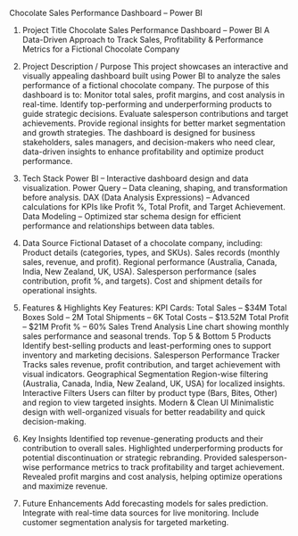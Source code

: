 
 Chocolate Sales Performance Dashboard – Power BI

 
1. Project Title
Chocolate Sales Performance Dashboard – Power BI
A Data-Driven Approach to Track Sales, Profitability & Performance Metrics for a Fictional Chocolate Company

2. Project Description / Purpose
This project showcases an interactive and visually appealing dashboard built using Power BI to analyze the sales performance of a fictional chocolate company.
The purpose of this dashboard is to:
Monitor total sales, profit margins, and cost analysis in real-time.
Identify top-performing and underperforming products to guide strategic decisions.
Evaluate salesperson contributions and target achievements.
Provide regional insights for better market segmentation and growth strategies.
The dashboard is designed for business stakeholders, sales managers, and decision-makers who need clear, data-driven insights to enhance profitability and optimize product performance.

3. Tech Stack
Power BI – Interactive dashboard design and data visualization.
Power Query – Data cleaning, shaping, and transformation before analysis.
DAX (Data Analysis Expressions) – Advanced calculations for KPIs like Profit %, Total Profit, and Target Achievement.
Data Modeling – Optimized star schema design for efficient performance and relationships between data tables.

4. Data Source
Fictional Dataset of a chocolate company, including:
Product details (categories, types, and SKUs).
Sales records (monthly sales, revenue, and profit).
Regional performance (Australia, Canada, India, New Zealand, UK, USA).
Salesperson performance (sales contribution, profit %, and targets).
Cost and shipment details for operational insights.

5. Features & Highlights
Key Features:
KPI Cards:
Total Sales – $34M
Total Boxes Sold – 2M
Total Shipments – 6K
Total Costs – $13.52M
Total Profit – $21M
Profit % – 60%
Sales Trend Analysis
Line chart showing monthly sales performance and seasonal trends.
Top 5 & Bottom 5 Products
Identify best-selling products and least-performing ones to support inventory and marketing decisions.
Salesperson Performance Tracker
Tracks sales revenue, profit contribution, and target achievement with visual indicators.
Geographical Segmentation
Region-wise filtering (Australia, Canada, India, New Zealand, UK, USA) for localized insights.
Interactive Filters
Users can filter by product type (Bars, Bites, Other) and region to view targeted insights.
Modern & Clean UI
Minimalistic design with well-organized visuals for better readability and quick decision-making.

6. Key Insights
Identified top revenue-generating products and their contribution to overall sales.
Highlighted underperforming products for potential discontinuation or strategic rebranding.
Provided salesperson-wise performance metrics to track profitability and target achievement.
Revealed profit margins and cost analysis, helping optimize operations and maximize revenue.

7. Future Enhancements
Add forecasting models for sales prediction.
Integrate with real-time data sources for live monitoring.
Include customer segmentation analysis for targeted marketing.

